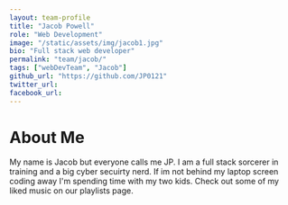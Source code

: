 ```yaml
---
layout: team-profile
title: "Jacob Powell"
role: "Web Development"
image: "/static/assets/img/jacob1.jpg"
bio: "Full stack web developer"
permalink: "team/jacob/"
tags: ["webDevTeam", "Jacob"]
github_url: "https://github.com/JP0121"
twitter_url: 
facebook_url: 
---
```


# About Me

My name is Jacob but everyone calls me JP. I am a full stack sorcerer in training and a big cyber secuirty nerd. If im not behind my laptop screen coding away I'm spending time with my two kids. Check out some of my liked music on our playlists page. 
